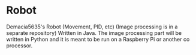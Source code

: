 # Robot
Demacia5635's Robot (Movement, PID, etc) (Image processing is in a separate repository)
Written in Java. The image processing part will be written in Python and it is meant to be run on a Raspberry Pi or another co processor.
